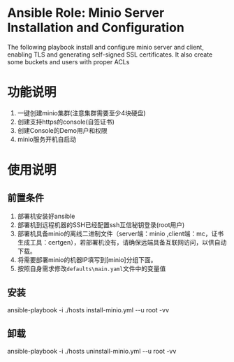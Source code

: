 Ansible Role: Minio Server Installation and Configuration
=========
The following playbook install and configure minio server and client, enabling TLS and generating self-signed SSL certificates.
It also create some buckets and users with proper ACLs

# 功能说明
1. 一键创建minio集群(注意集群需要至少4块硬盘)
2. 创建支持https的console(自签证书)
3. 创建Console的Demo用户和权限
4. minio服务开机自启动

# 使用说明
## 前置条件
1. 部署机安装好ansible
2. 部署机到远程机器的SSH已经配置ssh互信秘钥登录(root用户)
3. 部署机具备minio的离线二进制文件（server端：minio ,client端：mc，证书生成工具：certgen），若部署机没有，请确保远端具备互联网访问，以供自动下载。
4. 将需要部署minio的机器IP填写到[minio]分组下面。
5. 按照自身需求修改`defaults\main.yaml`文件中的变量值


## 安装
ansible-playbook -i ./hosts  install-minio.yml --u root  -vv

## 卸载
ansible-playbook -i ./hosts  uninstall-minio.yml --u root  -vv
